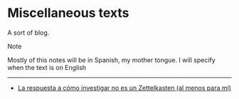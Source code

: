 # Miscellaneous texts

A sort of blog. 
> [!NOTE]
> Mostly of this notes will be in Spanish, my mother tongue.
> I will specify when the text is on English

---


- [La respuesta a cómo investigar no es un Zettelkasten (al menos para mí)](./not-zk.md)
